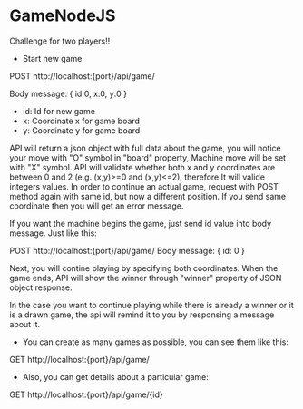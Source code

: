 # GameNodeJS
Challenge for two players!!

* Start new game

POST http://localhost:{port}/api/game/

Body message:
{
    id:0,
    x:0,
    y:0
}
- id: Id for new game
- x: Coordinate x for game board
- y: Coordinate y for game board

API will return a json object with full data about the game, you will notice your move with "O" symbol in "board" property, Machine move will be set with "X" symbol. API will validate whether both x and y coordinates are between 0 and 2 (e.g. (x,y)>=0 and (x,y)<=2), therefore It will valide integers values.
In order to continue an actual game, request with POST method again with same id, but now a different position. If you send same coordinate then you will get an error message.

If you want the machine begins the game, just send id value into body message. Just like this:

POST http://localhost:{port}/api/game/
Body message:
{
    id: 0
}

Next, you will contine playing by specifying both coordinates.
When the game ends, API will show the winner through "winner" property of JSON object response.

In the case you want to continue playing while there is already a winner or it is a drawn game, the api will remind it to you by responsing a message about it.

* You can create as many games as possible, you can see them like this:

GET http://localhost:{port}/api/game/

* Also, you can get details about a particular game:

GET http://localhost:{port}/api/game/{id}

